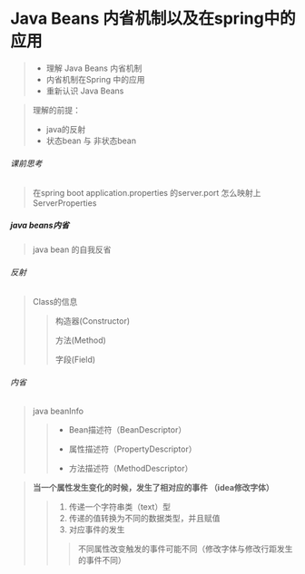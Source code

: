 # Java Beans 内省机制以及在spring中的应用

> - 理解 Java Beans 内省机制
> - 内省机制在Spring 中的应用
> - 重新认识 Java Beans



> 理解的前提： 
>
> - java的反射
> - 状态bean 与 非状态bean



###### 课前思考

> 在spring boot  application.properties 的server.port 怎么映射上ServerProperties



##### java beans内省

> java bean 的自我反省



###### 反射

> Class的信息
>
> > 构造器(Constructor)
> >
> > 方法(Method)
> >
> > 字段(Field)

######  内省

> java beanInfo
>
> > - Bean描述符（BeanDescriptor）
> >
> >
> > - 属性描述符（PropertyDescriptor）
> >
> >
> > - 方法描述符（MethodDescriptor）


> **当一个属性发生变化的时候，发生了相对应的事件 （idea修改字体）**
>
> > 1.  传递一个字符串类（text）型
> > 2. 传递的值转换为不同的数据类型，并且赋值
> > 3. 对应事件的发生
> >
> > > 不同属性改变触发的事件可能不同（修改字体与修改行距发生的事件不同）









